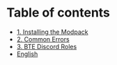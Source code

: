 # Table of contents

* [1. Installing the Modpack](README.md)
* [2. Common Errors](2.-common-errors.md)
* [3. BTE Discord Roles](3.-bte-discord-roles.md)
* [English](english.md)

